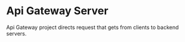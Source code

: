 # **Api Gateway Server**

Api Gateway project directs request that gets from clients to backend servers. 
